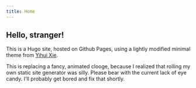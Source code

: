 ```yaml
---
title: Home
---
```


## Hello, stranger!

This is a Hugo site, hosted on Github Pages, using a lightly modified minimal theme from [Yihui Xie](https://yihui.org).

This is replacing a fancy, animated clooge, because I realized that rolling my own static site generator was silly. Please bear with the current lack of eye candy. I'll probably get bored and fix that shortly.